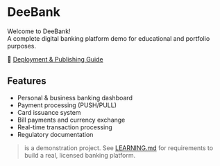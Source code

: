 # DeeBank

Welcome to DeeBank!  
A complete digital banking platform demo for educational and portfolio purposes.

📖 [Deployment & Publishing Guide](COMPLETE_DEPLOYMENT_GUIDE.md)

## Features
- Personal & business banking dashboard
- Payment processing (PUSH/PULL)
- Card issuance system
- Bill payments and currency exchange
- Real-time transaction processing
- Regulatory documentation

>  is a demonstration project. See [LEARNING.md](LEARNING.md) for requirements to build a real, licensed banking platform.
